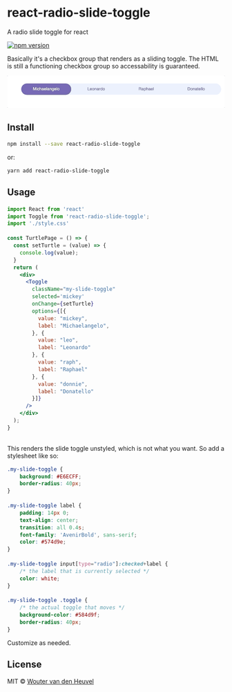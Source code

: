 # react-radio-slide-toggle
A radio slide toggle for react

[![npm version](https://badge.fury.io/js/react-radio-slide-toggle.svg)](https://badge.fury.io/js/react-radio-slide-toggle)

Basically it's a checkbox group that renders as a sliding toggle. The HTML is still a functioning checkbox group so accessability is guaranteed.

![alt test](images/demo.gif)

## Install

```bash
npm install --save react-radio-slide-toggle 
```
or:

```bash
yarn add react-radio-slide-toggle 
```

## Usage

```jsx
import React from 'react'
import Toggle from 'react-radio-slide-toggle';
import './style.css'

const TurtlePage = () => {
  const setTurtle = (value) => {
    console.log(value);
  }
  return (
    <div>
      <Toggle 
        className="my-slide-toggle"
        selected='mickey'
        onChange={setTurtle}
        options={[{
          value: "mickey",
          label: "Michaelangelo",
        }, {
          value: "leo",
          label: "Leonardo"
        }, {
          value: "raph",
          label: "Raphael"
        }, {
          value: "donnie",
          label: "Donatello"
        }]}
      />
    </div>
  );
}
      
```

This renders the slide toggle unstyled, which is not what you want. So add a stylesheet like so:

```css
.my-slide-toggle {
    background: #E6ECFF;
    border-radius: 40px;
}

.my-slide-toggle label {
    padding: 14px 0;
    text-align: center;
    transition: all 0.4s;
    font-family: 'AvenirBold', sans-serif;
    color: #574d9e;
}

.my-slide-toggle input[type="radio"]:checked+label {
    /* the label that is currently selected */
    color: white;
}

.my-slide-toggle .toggle {
    /* the actual toggle that moves */
    background-color: #584d9f;
    border-radius: 40px;
}
```

Customize as needed.

## License

MIT © [Wouter van den Heuvel](https://github.com/spassvogel)

